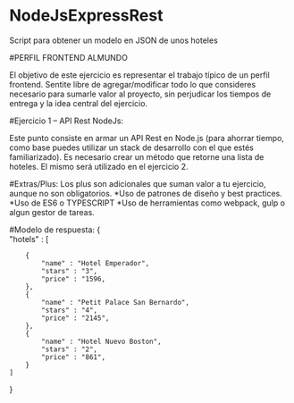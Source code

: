 # NodeJsExpressRest
Script para obtener un modelo en JSON de unos hoteles

#PERFIL FRONTEND ALMUNDO

El objetivo de este ejercicio es representar el trabajo típico de un perfil frontend.
Sentite libre de agregar/modificar todo lo que consideres necesario para sumarle valor al proyecto, sin perjudicar los tiempos de entrega y la idea central del ejercicio.

#Ejercicio 1 – API Rest NodeJs:

Este punto consiste en armar un API Rest en Node.js (para ahorrar tiempo, como base puedes utilizar un stack de desarrollo con el que estés familiarizado). Es necesario crear un método que retorne una lista de hoteles. El mismo será utilizado en el ejercicio 2.

#Extras/Plus:
Los plus son adicionales que suman valor a tu ejercicio, aunque no son obligatorios.
*Uso de patrones de diseño y best practices.
*Uso de ES6 o TYPESCRIPT
*Uso de herramientas como webpack, gulp o algun gestor de tareas.

#Modelo de respuesta:
{	
	"hotels" : [

		{
			"name" : "Hotel Emperador",
			"stars" : "3",
			"price" : "1596,
		},
		{
			"name" : "Petit Palace San Bernardo",
			"stars" : "4",
			"price" : "2145",
		},
		{
			"name" : "Hotel Nuevo Boston",
			"stars" : "2",
			"price" : "861",
		}
	]
}





